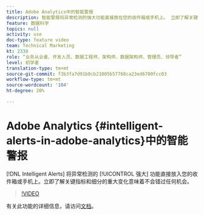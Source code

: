```yaml
---
title: Adobe Analytics中的智能警报
description: 智能警报将异常检测的强大功能直接放在您的收件箱或手机上。 立即了解关键指标和细分的重大变化意味着不会错过任何机会。
feature: 数据科学
topics: null
activity: use
doc-type: feature video
team: Technical Marketing
kt: 2338
role: “业务从业者、开发人员、数据工程师、架构师、数据架构师、管理员、领导者”
level: 初学者
translation-type: tm+mt
source-git-commit: f3b3fa7d91b0cb21005b57768ca23ed6700fcc03
workflow-type: tm+mt
source-wordcount: '104'
ht-degree: 20%

---
```



# Adobe Analytics {#intelligent-alerts-in-adobe-analytics}中的智能警报

[!DNL Intelligent Alerts] 将异常检测的 [!UICONTROL 强大] 功能直接放入您的收件箱或手机上。立即了解关键指标和细分的重大变化意味着不会错过任何机会。

>[!VIDEO](https://video.tv.adobe.com/v/25446/?quality=12)

有关此功能的详细信息，请访问[文档](https://marketing.adobe.com/resources/help/zh_CN/analytics/analysis-workspace/intellligent_alerts.html)。
